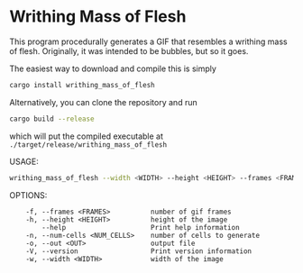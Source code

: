 # Writhing Mass of Flesh

This program procedurally generates a GIF that resembles a writhing mass
of flesh. Originally, it was intended to be bubbles, but so it goes. 

The easiest way to download and compile this is simply
```sh
cargo install writhing_mass_of_flesh
```

Alternatively, you can clone the repository and run
```sh
cargo build --release
```
which will put the compiled executable at `./target/release/writhing_mass_of_flesh`

USAGE:
```sh
writhing_mass_of_flesh --width <WIDTH> --height <HEIGHT> --frames <FRAMES> --num-cells <NUM_CELLS> --out <OUT>
```

OPTIONS:
```
    -f, --frames <FRAMES>          number of gif frames
    -h, --height <HEIGHT>          height of the image
        --help                     Print help information
    -n, --num-cells <NUM_CELLS>    number of cells to generate
    -o, --out <OUT>                output file
    -V, --version                  Print version information
    -w, --width <WIDTH>            width of the image
```
